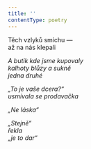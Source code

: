 ```yaml
---
title: ''
contentType: poetry
---
```


<section>

Těch vzlyků smíchu —  
až na nás klepali

_A butik kde jsme kupovaly  
kalhoty blůzy a sukně  
jedna druhé_

</section>

<section>

_„To je vaše dcera?“  
usmívala se prodavačka_

</section>

<section>

_„Ne láska“_

</section>

<section>

_„Stejně“  
řekla  
„je to dar“_

</section>
